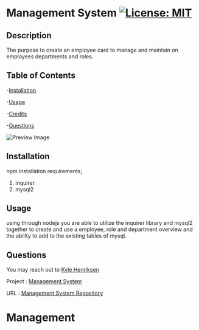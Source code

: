 # Management System [![License: MIT](https://img.shields.io/badge/License-MIT-yellow.svg)](https://opensource.org/licenses/MIT)

## Description

The purpose to create an employee card to manage and maintain on employees departments and roles.

## Table of Contents

-[Installation](#installation)

-[Usage](#usage)

-[Credits](#credits)

-[Questions](#questions)

![Preview Image](/teamCards.png)

## Installation
npm installation requirements;
1. inquirer
2. mysql2


## Usage

using through nodejs you are able to utilize the inquirer library and mysql2 together to create and use a employee, role and department overview and the ability to add to the existing tables of mysql.

## Questions

You may reach out to [Kyle Henriksen](https://github.com/starbjornx)

Project : [Management System](https://drive.google.com/file/d/1lvfKf6Um7mP6xqZnLv6RVhQ78MXJRg_5/view)

URL : [Management System Repository](https://github.com/starbjornx/management)
 
 






# Management
